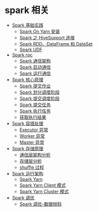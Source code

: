 # spark 相关

* [Spark 基础实践](spark-base)
    * [Spark On Yarn 安装](documents/base/SparkOnYarnInstall.md)
    * [Spark 之 HiveSupport 连接](documents/base/SparkHiveSupport.md)
    * [Spark RDD、DataFrame 和 DataSet](documents/base/RDD-DS-DF.md)
    * [Spark UDF](documents/base/SparkUDF.md)
* [Spark rpc]()
    * [Spark 通信架构](documents/rpc/SparkRpc.md)
    * [Spark 启动通信](documents/rpc/SparkStartRpc.md)
    * [Spark 运行通信](documents/rpc/SparkRunRpc.md)
* [Spark 核心原理]()
    * [Spark 提交作业](documents/core/RunJob.md)
    * [Spark 划分调度阶段](documents/core/CreateStage.md)
    * [Spark 提交调度阶段](documents/core/SubmitStage.md)
    * [Spark 提交任务](documents/core/SubmitTask.md)
    * [Spark 执行任务](documents/core/RunTask.md)
    * [获取执行结果](documents/core/ResultTask.md)
* [Spark 容错处理]()
    * [Executor 异常](documents/ha/ExecutorHA.md)
    * [Worker 异常](documents/ha/WorkerHA.md)
    * [Master 异常](documents/ha/MasterHA.md)
* [Spark 存储原理]()
    * [通信层架构分析](documents/storage/StorageStruct.md)
    * [存储层分析](documents/storage/Storage.md)
    * [shuffle 过程](documents/storage/SparkShuffle.md)
* [Spark 运行架构]()
    * [Spark Yarn](documents/yarn/YARNModel.md)
    * [Spark Yarn Client 模式](documents/yarn/YARNClient.md)
    * [Spark Yarn Cluster 模式](documents/yarn/YARNCluster.md)
* [Spark 调优]()
    * [Spark 调优-数据倾斜](documents/optimize/DataSkewOptimize.md)